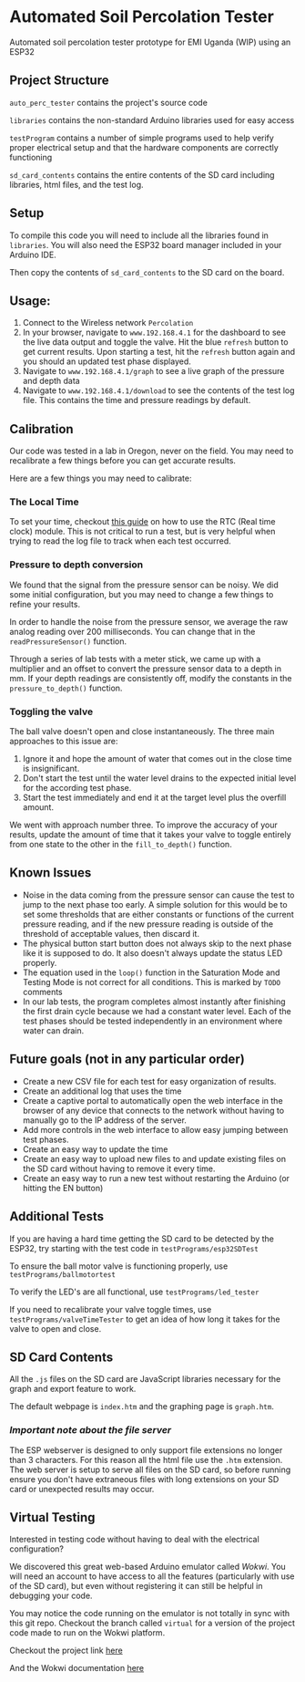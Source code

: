 # Automated Soil Percolation Tester
Automated soil percolation tester prototype for EMI Uganda (WIP) using an ESP32

## Project Structure

`auto_perc_tester` contains the project's source code

`libraries` contains the non-standard Arduino libraries used for easy access

`testProgram` contains a number of simple programs used to help verify proper electrical setup and that the hardware components are correctly functioning

`sd_card_contents` contains the entire contents of the SD card including libraries, html files, and the test log.

## Setup

To compile this code you will need to include all the libraries found in `libraries`. You will also need the ESP32 board manager included in your Arduino IDE.

Then copy the contents of `sd_card_contents` to the SD card on the board.

## Usage:
1) Connect to the Wireless network `Percolation`
2) In your browser, navigate to `www.192.168.4.1` for the dashboard to see the live data output and toggle the valve. Hit the blue `refresh` button to get current results. Upon starting a test, hit the `refresh` button again and you should an updated test phase displayed.
3) Navigate to `www.192.168.4.1/graph` to see a live graph of the pressure and depth data
4) Navigate to `www.192.168.4.1/download` to see the contents of the test log file. This contains the time and pressure readings by default.

## Calibration

Our code was tested in a lab in Oregon, never on the field. You may need to recalibrate a few things before you can get accurate results.

Here are a few things you may need to calibrate:

### The Local Time

To set your time, checkout [this guide](https://www.circuitbasics.com/how-to-use-a-real-time-clock-module-with-the-arduino/) on how to use the RTC (Real time clock) module. This is not critical to run a test, but is very helpful when trying to read the log file to track when each test occurred.

### Pressure to depth conversion

We found that the signal from the pressure sensor can be noisy. We did some initial configuration, but you may need to change a few things to refine your results.

In order to handle the noise from the pressure sensor, we average the raw analog reading over 200 milliseconds. You can change that in the `readPressureSensor()` function.

Through a series of lab tests with a meter stick, we came up with a multiplier and an offset to convert the pressure sensor data to a depth in mm. If your depth readings are consistently off, modify the constants in the `pressure_to_depth()` function.

### Toggling the valve

The ball valve doesn't open and close instantaneously. The three main approaches to this issue are:
1) Ignore it and hope the amount of water that comes out in the close time is insignificant.
2) Don't start the test until the water level drains to the expected initial level for the according test phase.
3) Start the test immediately and end it at the target level plus the overfill amount.

We went with approach number three. To improve the accuracy of your results, update the amount of time that it takes your valve to toggle entirely from one state to the other in the `fill_to_depth()` function.

## Known Issues
* Noise in the data coming from the pressure sensor can cause the test to jump to the next phase too early.  A simple solution for this would be to set some thresholds that are either constants or functions of the current pressure reading, and if the new pressure reading is outside of the threshold of acceptable values, then discard it.
* The physical button start button does not always skip to the next phase like it is supposed to do. It also doesn't always update the status LED properly.
* The equation used in the `loop()` function in the Saturation Mode and Testing Mode is not correct for all conditions. This is marked by `TODO` comments
* In our lab tests, the program completes almost instantly after finishing the first drain cycle because we had a constant water level. Each of the test phases should be tested independently in an environment where water can drain.

## Future goals (not in any particular order)
* Create a new CSV file for each test for easy organization of results.
* Create an additional log that uses the time
* Create a captive portal to automatically open the web interface in the browser of any device that connects to the network without having to manually go to the IP address of the server.
* Add more controls in the web interface to allow easy jumping between test phases.
* Create an easy way to update the time
* Create an easy way to upload new files to and update existing files on the SD card without having to remove it every time.
* Create an easy way to run a new test without restarting the Arduino (or hitting the EN button)

## Additional Tests

If you are having a hard time getting the SD card to be detected by the ESP32, try starting with the test code in `testPrograms/esp32SDTest`

To ensure the ball motor valve is functioning properly, use `testPrograms/ballmotortest`

To verify the LED's are all functional, use `testPrograms/led_tester`

If you need to recalibrate your valve toggle times, use `testPrograms/valveTimeTester` to get an idea of how long it takes for the valve to open and close.

## SD Card Contents

All the `.js` files on the SD card are JavaScript libraries necessary for the graph and export feature to work.

The default webpage is `index.htm` and the graphing page is `graph.htm`.

### *Important note about the file server*

The ESP webserver is designed to only support file extensions no longer than 3 characters. For this reason all the html file use the `.htm` extension. The web server is setup to serve all files on the SD card, so before running ensure you don't have extraneous files with long extensions on your SD card or unexpected results may occur.


## Virtual Testing

Interested in testing code without having to deal with the electrical configuration?

We discovered this great web-based Arduino emulator called *Wokwi*. You will need an account to have access to all the features (particularly with use of the SD card), but even without registering it can still be helpful in debugging your code.

You may notice the code running on the emulator is not totally in sync with this git repo. Checkout the branch called `virtual` for a version of the project code made to run on the Wokwi platform.

Checkout the project link [here](https://wokwi.com/projects/330306268263613010)

And the Wokwi documentation [here](https://docs.wokwi.com/)
